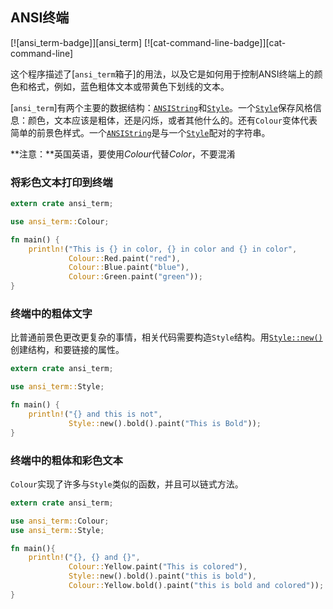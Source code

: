 ## ANSI终端

[![ansi_term-badge]][ansi_term] [![cat-command-line-badge]][cat-command-line]

这个程序描述了[`ansi_term`箱子]的用法，以及它是如何用于控制ANSI终端上的颜色和格式，例如，蓝色粗体文本或带黄色下划线的文本。

[`ansi_term`]有两个主要的数据结构：[`ANSIString`]和[`Style`]。一个[`Style`]保存风格信息：颜色，文本应该是粗体，还是闪烁，或者其他什么的。还有`Colour`变体代表简单的前景色样式。一个[`ANSIString`]是与一个[`Style`]配对的字符串。

**注意：**英国英语，要使用*Colour*代替*Color*，不要混淆

### 将彩色文本打印到终端

```rust
extern crate ansi_term;

use ansi_term::Colour;

fn main() {
    println!("This is {} in color, {} in color and {} in color",
             Colour::Red.paint("red"),
             Colour::Blue.paint("blue"),
             Colour::Green.paint("green"));
}
```

### 终端中的粗体文字

比普通前景色更改更复杂的事情，相关代码需要构造`Style`结构。用[`Style::new()`]创建结构，和要链接的属性。

```rust
extern crate ansi_term;

use ansi_term::Style;

fn main() {
    println!("{} and this is not",
             Style::new().bold().paint("This is Bold"));
}
```

### 终端中的粗体和彩色文本

`Colour`实现了许多与`Style`类似的函数，并且可以链式方法。

```rust
extern crate ansi_term;

use ansi_term::Colour;
use ansi_term::Style;

fn main(){
    println!("{}, {} and {}",
             Colour::Yellow.paint("This is colored"),
             Style::new().bold().paint("this is bold"),
             Colour::Yellow.bold().paint("this is bold and colored"));
}
```

[documentation]: https://docs.rs/ansi_term/

[`ansi_term` crate]: https://crates.io/crates/ansi_term

[`ansistring`]: https://docs.rs/ansi_term/*/ansi_term/type.ANSIString.html

[`style`]: https://docs.rs/ansi_term/*/ansi_term/struct.Style.html

[`style::new()`]: https://docs.rs/ansi_term/0.11.0/ansi_term/struct.Style.html#method.new
